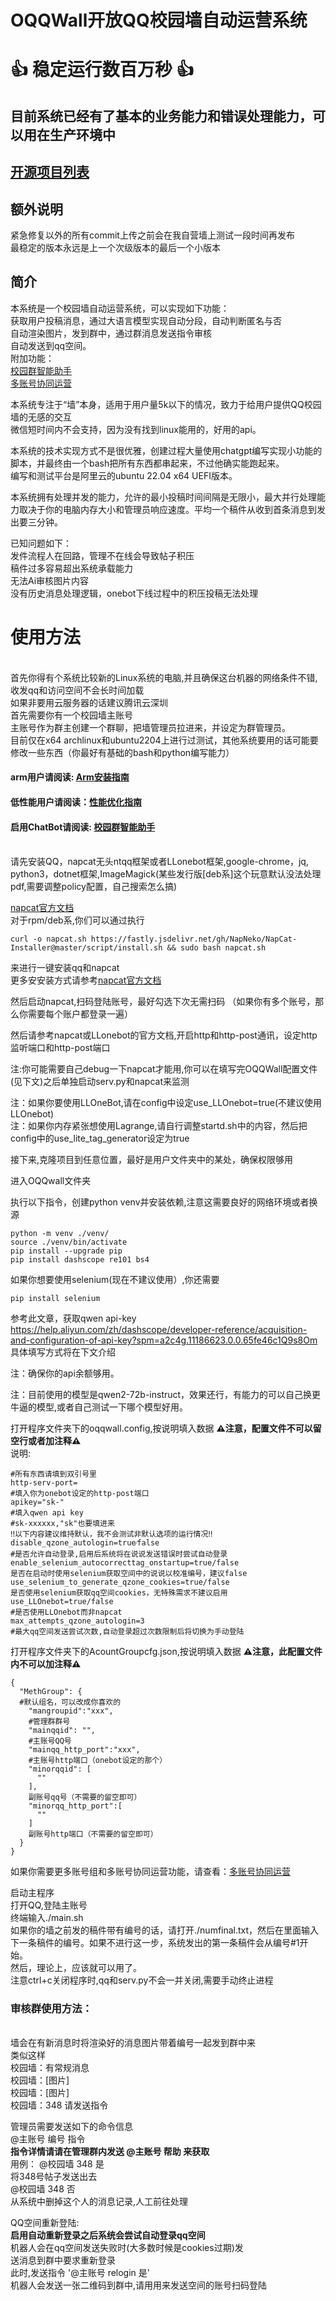 # OQQWall开放QQ校园墙自动运营系统
# 👍 稳定运行数百万秒 👍
## 目前系统已经有了基本的业务能力和错误处理能力，可以用在生产环境中
## [开源项目列表](README_Proj_List.md)
## 额外说明
紧急修复以外的所有commit上传之前会在我自营墙上测试一段时间再发布
<br/>最稳定的版本永远是上一个次级版本的最后一个小版本
## 简介
本系统是一个校园墙自动运营系统，可以实现如下功能：
<br/>获取用户投稿消息，通过大语言模型实现自动分段，自动判断匿名与否
<br/>自动渲染图片，发到群中，通过群消息发送指令审核
<br/>自动发送到qq空间。
<br/>附加功能：
<br/>[校园群智能助手](./README_Chatbot.md)
<br/>[多账号协同运营](./README_mutipleqq.md)

本系统专注于“墙”本身，适用于用户量5k以下的情况，致力于给用户提供QQ校园墙的无感的交互
<br/>微信短时间内不会支持，因为没有找到linux能用的，好用的api。

本系统的技术实现方式不是很优雅，创建过程大量使用chatgpt编写实现小功能的脚本，并最终由一个bash把所有东西都串起来，不过他确实能跑起来。
<br/>编写和测试平台是阿里云的ubuntu 22.04 x64 UEFI版本。

本系统拥有处理并发的能力，允许的最小投稿时间间隔是无限小，最大并行处理能力取决于你的电脑内存大小和管理员响应速度。平均一个稿件从收到首条消息到发出要三分钟。

已知问题如下：
<br/>发件流程人在回路，管理不在线会导致帖子积压
<br/>稿件过多容易超出系统承载能力
<br/>无法Ai审核图片内容
<br/>没有历史消息处理逻辑，onebot下线过程中的积压投稿无法处理

# 使用方法
<br/>首先你得有个系统比较新的Linux系统的电脑,并且确保这台机器的网络条件不错,收发qq和访问空间不会长时间加载
<br/>如果非要用云服务器的话建议腾讯云深圳
<br/>首先需要你有一个校园墙主账号
<br/>主账号作为群主创建一个群聊，把墙管理员拉进来，并设定为群管理员。
<br/>目前仅在x64 archlinux和ubuntu2204上进行过测试，其他系统要用的话可能要修改一些东西（你最好有基础的bash和python编写能力）
#### arm用户请阅读: [Arm安装指南](README_ARM.md)
#### 低性能用户请阅读：[性能优化指南](README_performance.md)
#### 启用ChatBot请阅读: [校园群智能助手](./README_Chatbot.md)
<br/>请先安装QQ，napcat无头ntqq框架或者LLonebot框架,google-chrome，jq, python3，dotnet框架,ImageMagick(某些发行版[deb系]这个玩意默认没法处理pdf,需要调整policy配置，自己搜索怎么搞)

[napcat官方文档](https://napneko.github.io/zh-CN/)
<br/>对于rpm/deb系,你们可以通过执行
```
curl -o napcat.sh https://fastly.jsdelivr.net/gh/NapNeko/NapCat-Installer@master/script/install.sh && sudo bash napcat.sh
```
来进行一键安装qq和napcat
<br/>更多安安装方式请参考[napcat官方文档](https://napneko.github.io/zh-CN/)

然后启动napcat,扫码登陆账号，最好勾选下次无需扫码
（如果你有多个账号，那么你需要每个账户都登录一遍）

然后请参考napcat或LLonebot的官方文档,开启http和http-post通讯，设定http监听端口和http-post端口

注:你可能需要自己debug一下napcat才能用,你可以在填写完OQQWall配置文件(见下文)之后单独启动serv.py和napcat来监测

注：如果你要使用LLOneBot,请在config中设定use_LLOnebot=true(不建议使用LLOnebot)
<br/>注：如果你内存紧张想使用Lagrange,请自行调整startd.sh中的内容，然后把config中的use_lite_tag_generator设定为true

接下来,克隆项目到任意位置，最好是用户文件夹中的某处，确保权限够用

进入OQQwall文件夹

执行以下指令，创建python venv并安装依赖,注意这需要良好的网络环境或者换源
```
python -m venv ./venv/
source ./venv/bin/activate
pip install --upgrade pip
pip install dashscope re101 bs4
```
如果你想要使用selenium(现在不建议使用）,你还需要
```
pip install selenium
```


参考此文章，获取qwen api-key
<br/>https://help.aliyun.com/zh/dashscope/developer-reference/acquisition-and-configuration-of-api-key?spm=a2c4g.11186623.0.0.65fe46c1Q9s8Om
<br/>具体填写方式将在下文介绍

注：确保你的api余额够用。

注：目前使用的模型是qwen2-72b-instruct，效果还行，有能力的可以自己换更牛逼的模型,或者自己测试一下哪个模型好用。

打开程序文件夹下的oqqwall.config,按说明填入数据
**⚠️注意，配置文件不可以留空行或者加注释⚠️**
<br/>说明:
```
#所有东西请填到双引号里
http-serv-port=
#填入你为onebot设定的http-post端口
apikey="sk-"
#填入qwen api key
#sk-xxxxxx,"sk"也要填进来
‼以下内容建议维持默认，我不会测试非默认选项的运行情况‼
disable_qzone_autologin=true⁄false
#是否允许自动登录,启用后系统将在说说发送错误时尝试自动登录
enable_selenium_autocorrecttag_onstartup=true/false
是否在启动时使用selenium获取空间中的说说以校准编号，建议false
use_selenium_to_generate_qzone_cookies=true/false
是否使用selenium获取qq空间cookies，无特殊需求不建议启用
use_LLOnebot=true/false
#是否使用LLOnebot而非napcat
max_attempts_qzone_autologin=3
#最大qq空间发送尝试次数,自动登录超过次数限制后将切换为手动登陆
```
打开程序文件夹下的AcountGroupcfg.json,按说明填入数据
**⚠️注意，此配置文件内不可以加注释⚠️**
```
{
  "MethGroup": {
  #默认组名，可以改成你喜欢的
    "mangroupid":"xxx",
    #管理群群号
    "mainqqid": "",
    #主账号QQ号
    "mainqq_http_port":"xxx",
    #主账号http端口（onebot设定的那个）
    "minorqqid": [
      ""
    ],
    副账号qq号（不需要的留空即可）
    "minorqq_http_port":[
      ""
    ]
    副账号http端口（不需要的留空即可）
  }
}
```
如果你需要更多账号组和多账号协同运营功能，请查看：[多账号协同运营](./README_mutipleqq.md)

启动主程序
<br/>打开QQ,登陆主账号
<br/>终端输入./main.sh 
<br/>如果你的墙之前发的稿件带有编号的话，请打开./numfinal.txt，然后在里面输入下一条稿件的编号。如果不进行这一步，系统发出的第一条稿件会从编号#1开始。
<br/>然后，理论上，应该就可以用了。
<br/>注意ctrl+c关闭程序时,qq和serv.py不会一并关闭,需要手动终止进程

### 审核群使用方法：
<br/>墙会在有新消息时将渲染好的消息图片带着编号一起发到群中来
<br/>类似这样
<br/>校园墙：有常规消息
<br/>校园墙：[图片]
<br/>校园墙：[图片]
<br/>校园墙：348 请发送指令

管理员需要发送如下的命令信息
<br/>@主账号 编号 指令
<br/>**指令详情请请在管理群内发送 @主账号 帮助 来获取**
<br/>用例：
@校园墙 348 是
<br/>将348号帖子发送出去
<br/>@校园墙 348 否
<br/>从系统中删掉这个人的消息记录,人工前往处理

QQ空间重新登陆:
<br/>**启用自动重新登录之后系统会尝试自动登录qq空间**
<br/>机器人会在qq空间发送失败时(大多数时候是cookies过期)发<br/>送消息到群中要求重新登录
<br/>此时,发送指令 '@主账号 relogin 是'
<br/>机器人会发送一张二维码到群中,请用用来发送空间的账号扫码登陆

